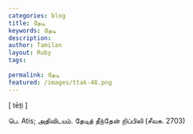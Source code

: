 ```yaml
---
categories: blog
title: தேடி
keywords: தேடி
description: 
author: Tamilan
layout: Ruby
tags: 
 
permalink: தேடி
featured: /images/ttak-48.png
---
```

  
[ tēṭi ]  
  
பெ. Atis; அதிவிடயம். தேடித் தீந்தேன் றிப்பிலி (சீவக. 2703)